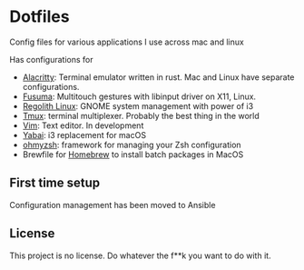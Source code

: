 # Dotfiles

Config files for various applications I use across mac and linux

Has configurations for

* [Alacritty](https://github.com/jwilm/alacritty): Terminal emulator written in rust. Mac and Linux have separate configurations.
* [Fusuma](https://github.com/iberianpig/fusuma): Multitouch gestures with libinput driver on X11, Linux.
* [Regolith Linux](https://regolith-linux.org): GNOME system management with power of i3
* [Tmux](https://github.com/tmux/tmux): terminal multiplexer. Probably the best thing in the world
* [Vim](https://github.com/vim): Text editor. In development
* [Yabai](https://github.com/koekeishiya/yabai): i3 replacement for macOS
* [ohmyzsh](https://ohmyz.sh/): framework for managing your Zsh configuration
* Brewfile for [Homebrew](https://brew.sh) to install batch packages in MacOS

## First time setup

Configuration management has been moved to Ansible

## License

This project is no license. Do whatever the f**k you want to do with it.
